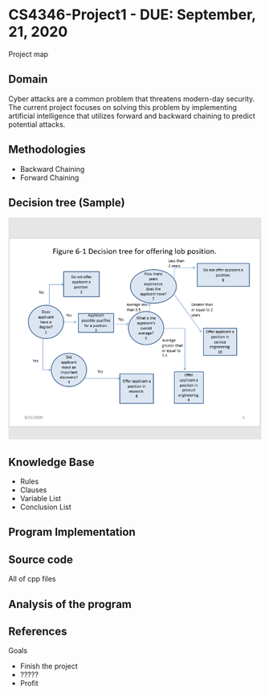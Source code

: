# CS4346-Project1 - DUE: September, 21, 2020
Project map
## Domain
   Cyber attacks are a common problem that threatens modern-day security.
   The current project focuses on solving this problem by implementing artificial intelligence that utilizes forward and backward chaining to predict potential attacks.
## Methodologies
   - Backward Chaining
   - Forward Chaining

## Decision tree (Sample)
   ![alt text](https://github.com/danchris1029/CS4346-Project1/blob/master/images/sample_decisiontree.png)
## Knowledge Base
  * Rules
  * Clauses
  * Variable List
  * Conclusion List

## Program Implementation

## Source code
   All of cpp files
   
## Analysis of the program

## References

Goals
  - Finish the project
  - ?????
  - Profit
